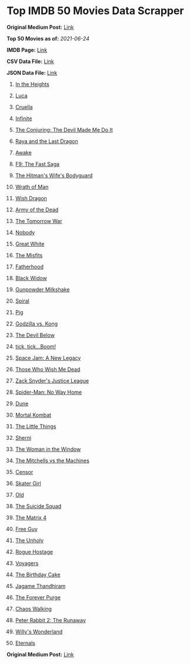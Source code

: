 # Top IMDB 50 Movies Data Scrapper

**Original Medium Post:** [Link](https://medium.com/@nishantsahoo/which-movie-should-i-watch-5c83a3c0f5b1) 

**Top 50 Movies as of:** _2021-06-24_

**IMDB Page:** [Link](http://www.imdb.com/search/title?release_date=2021,2021&title_type=feature)

**CSV Data File:** [Link](/Data/data.csv)

**JSON Data File:** [Link](/Data/data.json)

1. [In the Heights](https://www.imdb.com/title/tt1321510/?ref_=adv_li_tt)

2. [Luca](https://www.imdb.com/title/tt12801262/?ref_=adv_li_tt)

3. [Cruella](https://www.imdb.com/title/tt3228774/?ref_=adv_li_tt)

4. [Infinite](https://www.imdb.com/title/tt6654210/?ref_=adv_li_tt)

5. [The Conjuring: The Devil Made Me Do It](https://www.imdb.com/title/tt7069210/?ref_=adv_li_tt)

6. [Raya and the Last Dragon](https://www.imdb.com/title/tt5109280/?ref_=adv_li_tt)

7. [Awake](https://www.imdb.com/title/tt10418662/?ref_=adv_li_tt)

8. [F9: The Fast Saga](https://www.imdb.com/title/tt5433138/?ref_=adv_li_tt)

9. [The Hitman's Wife's Bodyguard](https://www.imdb.com/title/tt8385148/?ref_=adv_li_tt)

10. [Wrath of Man](https://www.imdb.com/title/tt11083552/?ref_=adv_li_tt)

11. [Wish Dragon](https://www.imdb.com/title/tt5562070/?ref_=adv_li_tt)

12. [Army of the Dead](https://www.imdb.com/title/tt0993840/?ref_=adv_li_tt)

13. [The Tomorrow War](https://www.imdb.com/title/tt9777666/?ref_=adv_li_tt)

14. [Nobody](https://www.imdb.com/title/tt7888964/?ref_=adv_li_tt)

15. [Great White](https://www.imdb.com/title/tt8435002/?ref_=adv_li_tt)

16. [The Misfits](https://www.imdb.com/title/tt4876134/?ref_=adv_li_tt)

17. [Fatherhood](https://www.imdb.com/title/tt4733624/?ref_=adv_li_tt)

18. [Black Widow](https://www.imdb.com/title/tt3480822/?ref_=adv_li_tt)

19. [Gunpowder Milkshake](https://www.imdb.com/title/tt8368408/?ref_=adv_li_tt)

20. [Spiral](https://www.imdb.com/title/tt10342730/?ref_=adv_li_tt)

21. [Pig](https://www.imdb.com/title/tt11003218/?ref_=adv_li_tt)

22. [Godzilla vs. Kong](https://www.imdb.com/title/tt5034838/?ref_=adv_li_tt)

23. [The Devil Below](https://www.imdb.com/title/tt7646322/?ref_=adv_li_tt)

24. [tick, tick...Boom!](https://www.imdb.com/title/tt8721424/?ref_=adv_li_tt)

25. [Space Jam: A New Legacy](https://www.imdb.com/title/tt3554046/?ref_=adv_li_tt)

26. [Those Who Wish Me Dead](https://www.imdb.com/title/tt3215824/?ref_=adv_li_tt)

27. [Zack Snyder's Justice League](https://www.imdb.com/title/tt12361974/?ref_=adv_li_tt)

28. [Spider-Man: No Way Home](https://www.imdb.com/title/tt10872600/?ref_=adv_li_tt)

29. [Dune](https://www.imdb.com/title/tt1160419/?ref_=adv_li_tt)

30. [Mortal Kombat](https://www.imdb.com/title/tt0293429/?ref_=adv_li_tt)

31. [The Little Things](https://www.imdb.com/title/tt10016180/?ref_=adv_li_tt)

32. [Sherni](https://www.imdb.com/title/tt10741542/?ref_=adv_li_tt)

33. [The Woman in the Window](https://www.imdb.com/title/tt6111574/?ref_=adv_li_tt)

34. [The Mitchells vs the Machines](https://www.imdb.com/title/tt7979580/?ref_=adv_li_tt)

35. [Censor](https://www.imdb.com/title/tt10329614/?ref_=adv_li_tt)

36. [Skater Girl](https://www.imdb.com/title/tt6964940/?ref_=adv_li_tt)

37. [Old](https://www.imdb.com/title/tt10954652/?ref_=adv_li_tt)

38. [The Suicide Squad](https://www.imdb.com/title/tt6334354/?ref_=adv_li_tt)

39. [The Matrix 4](https://www.imdb.com/title/tt10838180/?ref_=adv_li_tt)

40. [Free Guy](https://www.imdb.com/title/tt6264654/?ref_=adv_li_tt)

41. [The Unholy](https://www.imdb.com/title/tt9419056/?ref_=adv_li_tt)

42. [Rogue Hostage](https://www.imdb.com/title/tt13067292/?ref_=adv_li_tt)

43. [Voyagers](https://www.imdb.com/title/tt9664108/?ref_=adv_li_tt)

44. [The Birthday Cake](https://www.imdb.com/title/tt10719958/?ref_=adv_li_tt)

45. [Jagame Thandhiram](https://www.imdb.com/title/tt10661848/?ref_=adv_li_tt)

46. [The Forever Purge](https://www.imdb.com/title/tt10327252/?ref_=adv_li_tt)

47. [Chaos Walking](https://www.imdb.com/title/tt2076822/?ref_=adv_li_tt)

48. [Peter Rabbit 2: The Runaway](https://www.imdb.com/title/tt8376234/?ref_=adv_li_tt)

49. [Willy's Wonderland](https://www.imdb.com/title/tt8114980/?ref_=adv_li_tt)

50. [Eternals](https://www.imdb.com/title/tt9032400/?ref_=adv_li_tt)

**Original Medium Post:** [Link](https://medium.com/@nishantsahoo/which-movie-should-i-watch-5c83a3c0f5b1) 
